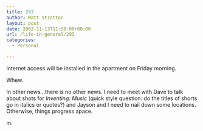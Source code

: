 ```yaml
---
title: 293
author: Matt Stratton
layout: post
date: 2002-11-13T11:58:00+00:00
url: /life-in-general/293
categories:
  - Personal

---
```

Internet access will be installed in the apartment on Friday morning.

Whew.

In other news&#8230;there is no other news. I need to meet with Dave to talk about shots for _Inventing: Music_ (quick style question: do the titles of shorts go in italics or quotes?) and Jayson and I need to nail down some locations. Otherwise, things progress apace.

m.